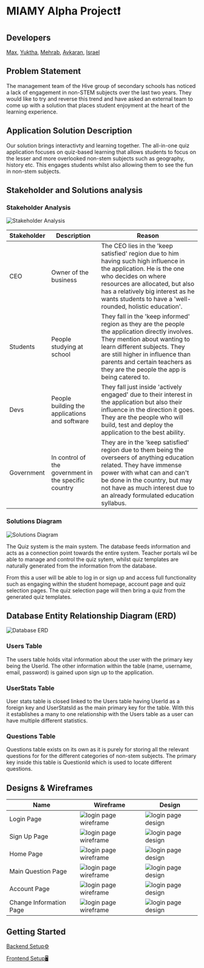# MIAMY Alpha Project❗️

## Developers
[Max](https://github.com/maxshen01),
[Yuktha](https://github.com/yua10),
[Mehrab](https://github.com/Mehrab8832),
[Avkaran](https://github.com/avi17ak),
[Israel](https://github.com/b1uuye)

## Problem Statement

The management team of the Hive group of secondary schools has noticed a lack of engagement in non-STEM subjects over the last two years. They would like to try and reverse this trend and have asked an external team to come up with a solution that places student enjoyment at the heart of the learning experience.



## Application Solution Description

Our solution brings interactivty and learning together. The all-in-one quiz application focuses on quiz-based learning that allows students to focus on the lesser and more overlooked non-stem subjects such as geography, history etc. This engages students whilst also allowing them to see the fun in non-stem subjects.

## Stakeholder and Solutions analysis

### Stakeholder Analysis
![Stakeholder Analysis](./images/Stakeholder_analysis.png)

| Stakeholder | Description | Reason |
| --- | --- | --- |
| CEO | Owner of the business | The CEO lies in the 'keep satisfied' region due to him having such high influence in the application. He is the one who decides on where resources are allocated, but also has a relatively big interest as he wants students to have a 'well-rounded, holistic education'. |
| Students | People studying at school | They fall in the 'keep informed' region as they are the people the application directly involves. They mention about wanting to learn different subjects. They are still higher in influence than parents and certain teachers as they are the people the app is being catered to. |
| Devs | People building the applications and software | They fall just inside 'actively engaged' due to their interest in the application but also their influence in the direction it goes. They are the people who will build, test and deploy the application to the best ability. |
| Government | In control of the government in the specific country | They are in the 'keep satisfied' region due to them being the overseers of anything education related. They have immense power with what can and can't be done in the country, but may not have as much interest due to an already formulated education syllabus. |

### Solutions Diagram
![Solutions Diagram](./images/Solution%20Diagram.png)

The Quiz system is the main system. The database feeds information and acts as a connection point towards the entire system. Teacher portals wil be able to manage and control the quiz sytem, whilst quiz templates are naturally generated from the information from the database.

From this a user will be able to log in or sign up and access full functionality such as engaging within the student homepage, account page and quiz selection pages. The quiz selection page will then bring a quiz from the generated quiz templates.

## Database Entity Relationship Diagram (ERD)

![Database ERD](./images/ERD.png)

### Users Table
The users table holds vital information about the user with the primary key being the UserId. The other information within the table (name, username, email, password) is gained upon sign up to the application.

### UserStats Table
User stats table is closed linked to the Users table having UserId as a foreign key and UserStatsId as the main primary key for the table. With this it establishes a many to one relationship with the Users table as a user can have multiple different statistics.

### Questions Table

Questions table exists on its own as it is purely for storing all the relevant questions for for the different categories of non-stem subjects. The primary key inside this table is QuestionId which is used to locate different questions.

## Designs & Wireframes

| Name | Wireframe | Design | 
| --- | --- | --- |
| Login Page | ![login page wireframe](./images/wireframes/login_page.png) | ![login page design](./images/designs/Login%20page.png) |
| Sign Up Page| ![login page wireframe](./images/wireframes/sign_up_page.png) | ![login page design](./images/designs/Sign%20up%20Page.png) |
| Home Page | ![login page wireframe](./images/wireframes/homepage.png) | ![login page design](./images/designs/Home%20page.png) |
| Main Question Page | ![login page wireframe](./images/wireframes/main_question_page.png) | ![login page design](./images/designs/Main%20questions%20page.png) |
| Account Page | ![login page wireframe](./images/wireframes/account_page.png) | ![login page design](./images/designs/Account%20page.png) |
| Change Information Page | ![login page wireframe](./images/wireframes/change_pass_page.png) | ![login page design](./images/designs/Change%20Password.png) |



## Getting Started
[Backend Setup⚙️](https://github.com/avi17ak/project-alpha/tree/main/server)

[Frontend Setup🖥️](https://github.com/avi17ak/project-alpha/tree/main/client)